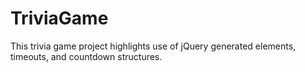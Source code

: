 # TriviaGame
This trivia game project highlights use of jQuery generated elements, timeouts, and countdown structures.